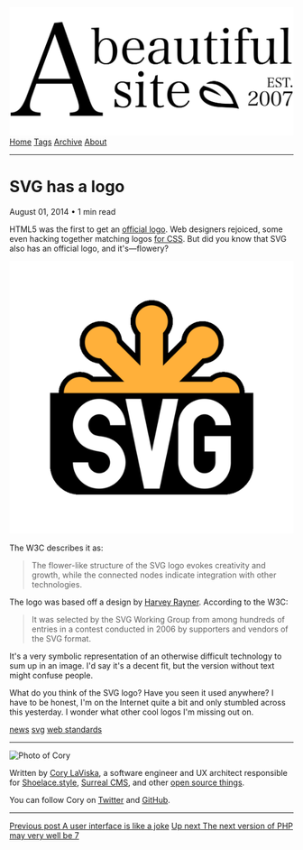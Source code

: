 <a href="../../index.html" class="header-link"><img src="../../images/logos/wordmark.svg" alt="A Beautiful Site" class="wordmark" /></a> <a href="../../index.html" class="nav-item">Home</a> <a href="../../tags/index.html" class="nav-item">Tags</a> <a href="../index.html" class="nav-item">Archive</a> <a href="../../about/index.html" class="nav-item">About</a>

---

# SVG has a logo

August 01, 2014 • 1 min read

HTML5 was the first to get an [official logo](http://www.w3.org/html/logo/). Web designers rejoiced, some even hacking together matching logos [for CSS](http://www.bobbyberberyan.com/2012/03/html-5-css-3-logos/). But did you know that SVG also has an official logo, and it's—flowery?

![SVG logo (without text)](../../images/svg-logo.png)

The W3C describes it as:

> The flower-like structure of the SVG logo evokes creativity and growth, while the connected nodes indicate integration with other technologies.

The logo was based off a design by [Harvey Rayner](http://www.root2art.co.uk/svg_logo_download/index.php). According to the W3C:

> It was selected by the SVG Working Group from among hundreds of entries in a contest conducted in 2006 by supporters and vendors of the SVG format.

It's a very symbolic representation of an otherwise difficult technology to sum up in an image. I'd say it's a decent fit, but the version without text might confuse people.

What do you think of the SVG logo? Have you seen it used anywhere? I have to be honest, I'm on the Internet quite a bit and only stumbled across this yesterday. I wonder what other cool logos I'm missing out on.

<a href="../../tags/news/index.html" class="post-tag">news</a> <a href="../../tags/svg/index.html" class="post-tag">svg</a> <a href="../../tags/web%20standards/index.html" class="post-tag">web standards</a>

---

<img src="http://0.gravatar.com/avatar/bf1b3b95fd5b096a3592247c29667b33?s=512" alt="Photo of Cory" class="avatar avatar-small" />

Written by [Cory LaViska](../../index-4.html), a software engineer and UX architect responsible for [Shoelace.style](https://shoelace.style/), [Surreal CMS](https://www.surrealcms.com/), and other [open source things](https://github.com/claviska).

You can follow Cory on [Twitter](https://twitter.com/claviska) and [GitHub](https://github.com/claviska).

---

<a href="../a-user-interface-is-like-a-joke/index.html" class="post-nav-previous"><span class="small">Previous post</span> A user interface is like a joke</a> <a href="../the-next-version-of-php-may-very-well-be-7/index.html" class="post-nav-next"><span class="small">Up next</span> The next version of PHP may very well be 7</a>
